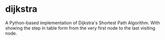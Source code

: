 # dijkstra
A Python-based implementation of Dijkstra's Shortest Path Algorithm. With showing the step in table form from the very first node to the last visiting node.
